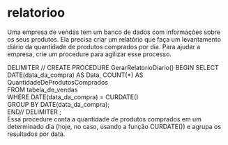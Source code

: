 # relatorioo


Uma empresa de vendas tem um banco de dados com informações sobre os seus produtos. Ela precisa criar um relatório que faça um levantamento diário da quantidade de produtos comprados por dia. Para ajudar a empresa, crie um procedure para agilizar esse processo.
<br>

DELIMITER //
CREATE PROCEDURE GerarRelatorioDiario()
BEGIN
    SELECT
        DATE(data_da_compra) AS Data,
        COUNT(*) AS QuantidadeDeProdutosComprados
        <br>
    FROM
        tabela_de_vendas
        <br>
    WHERE
        DATE(data_da_compra) = CURDATE()
        <br>
    GROUP BY
        DATE(data_da_compra);
        <br>
END//
DELIMITER ;
<br>
Essa procedure conta a quantidade de produtos comprados em um determinado dia (hoje, no caso, usando a função CURDATE()) e agrupa os resultados por data. 
